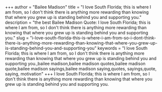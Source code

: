 +++
author = "Bailee Madison"
title = "I love South Florida; this is where I am from, so I don't think there is anything more rewarding than knowing that where you grew up is standing behind you and supporting you."
description = "the best Bailee Madison Quote: I love South Florida; this is where I am from, so I don't think there is anything more rewarding than knowing that where you grew up is standing behind you and supporting you."
slug = "i-love-south-florida-this-is-where-i-am-from-so-i-dont-think-there-is-anything-more-rewarding-than-knowing-that-where-you-grew-up-is-standing-behind-you-and-supporting-you"
keywords = "I love South Florida; this is where I am from, so I don't think there is anything more rewarding than knowing that where you grew up is standing behind you and supporting you.,bailee madison,bailee madison quotes,bailee madison quote,bailee madison sayings,bailee madison saying,quotes, sayings,quote, saying, motivation"
+++
I love South Florida; this is where I am from, so I don't think there is anything more rewarding than knowing that where you grew up is standing behind you and supporting you.
